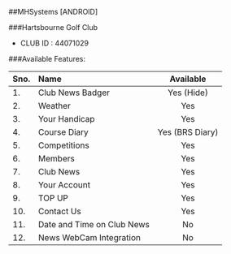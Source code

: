##MHSystems [ANDROID]

###Hartsbourne Golf Club
- CLUB ID : 44071029

###Available Features:

| Sno. | Name              | Available      |
| ---- |:----------------  | :------------: |
| 1.   | Club News Badger  | Yes (Hide)     |
| 2.   | Weather           | Yes            |
| 3.   | Your Handicap     | Yes            |
| 4.   | Course Diary      | Yes (BRS Diary)|
| 5.   | Competitions      | Yes            |
| 6.   | Members           | Yes            |
| 7.   | Club News         | Yes            |
| 8.   | Your Account      | Yes            |
| 9.   | TOP UP            | Yes            |
| 10.  | Contact Us        | Yes            |
| 11.  | Date and Time on Club News | No    |
| 12.  | News WebCam Integration | No       |
